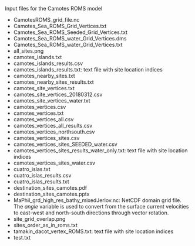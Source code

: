 Input files for the Camotes ROMS model

* CamotesROMS_grid_file.nc
* Camotes_Sea_ROMS_Grid_Vertices.txt
* Camotes_Sea_ROMS_Seeded_Grid_Vertices.txt
* Camotes_Sea_ROMS_water_Grid_Vertices.dms
* Camotes_Sea_ROMS_water_Grid_Vertices.txt
* all_sites.png
* camotes_islands.txt
* camotes_islands_results.csv
* camotes_islands_results.txt: text file with site location indices
* camotes_nearby_sites.txt
* camotes_nearby_sites_results.txt
* camotes_site_vertices.txt
* camotes_site_vertices_20180312.csv
* camotes_site_vertices_water.txt
* camotes_vertices.csv
* camotes_vertices.txt
* camotes_vertices_all.csv
* camotes_vertices_all_results.csv
* camotes_vertices_northsouth.csv
* camotes_vertices_sites.csv
* camotes_vertices_sites_SEEDED_water.csv
* camotes_vertices_sites_results_water_only.txt: text file with site location indices
* camotes_vertices_sites_water.csv
* cuatro_islas.txt
* cuatro_islas_results.csv
* cuatro_islas_results.txt
* destination_sites_camotes.pdf
* destination_sites_camotes.pptx
* MaPhil_grd_high_res_bathy_mixedJerlov.nc: NetCDF domain grid file. The _angle_ variable is used to convert from the surface current velocities to east-west and north-south directions through vector rotation.
* site_grid_overlap.png
* sites_order_as_in_roms.txt
* tamakin_dacot_vertex_ROMS.txt: text file with site location indices
* test.txt
